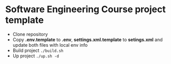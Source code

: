 # Software Engineering Course project template

* Clone repository
* Copy **.env.template** to **.env**, **settings.xml.template** to **setings.xml** and update both files with local env info
* Build project ```./build.sh```
* Up project ```./up.sh -d```
